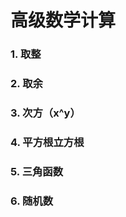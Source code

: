 # 高级数学计算



### 1. 取整



### 2. 取余



### 3. 次方（x^y）



### 4. 平方根立方根



### 5. 三角函数



### 6. 随机数



